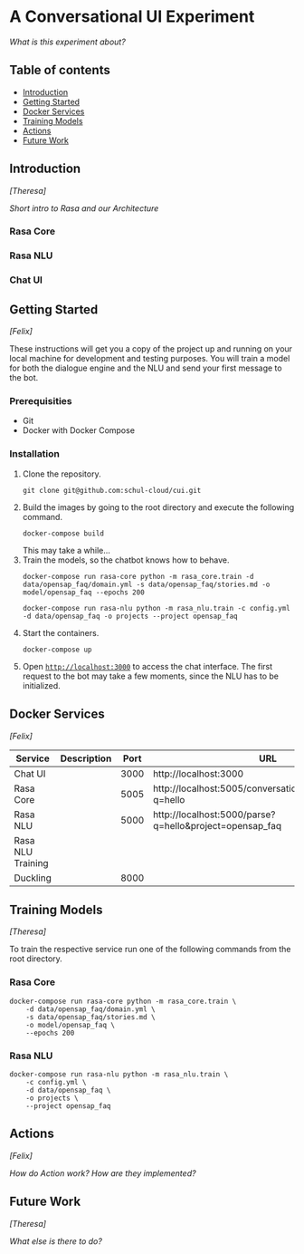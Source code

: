 # A Conversational UI Experiment

_What is this experiment about?_

## Table of contents
- [Introduction](#introduction)
- [Getting Started](#getting-started)
- [Docker Services](#docker-services)
- [Training Models](#training-models)
- [Actions](#actions)
- [Future Work](#future-work)


## Introduction

_[Theresa]_

_Short intro to Rasa and our Architecture_

### Rasa Core

### Rasa NLU

### Chat UI


## Getting Started

_[Felix]_

These instructions will get you a copy of the project up and running on your local machine for development and testing purposes. You will train a model for both the dialogue engine and the NLU and send your first message to the bot.

### Prerequisities

* Git
* Docker with Docker Compose


### Installation

1. Clone the repository.
    ```
    git clone git@github.com:schul-cloud/cui.git
    ```
1. Build the images by going to the root directory and execute the following command.
    ```
    docker-compose build
    ```
    This may take a while...
1. Train the models, so the chatbot knows how to behave.
    ```
    docker-compose run rasa-core python -m rasa_core.train -d data/opensap_faq/domain.yml -s data/opensap_faq/stories.md -o model/opensap_faq --epochs 200
    ```
    ```
    docker-compose run rasa-nlu python -m rasa_nlu.train -c config.yml -d data/opensap_faq -o projects --project opensap_faq
    ```
1. Start the containers.
    ```
    docker-compose up
    ```
1. Open [`http://localhost:3000`](http://localhost:3000) to access the chat interface. The first request to the bot may take a few moments, since the NLU has to be initialized.


## Docker Services

_[Felix]_

Service | Description | Port | URL
---|---|---|---
Chat UI | | 3000 | http://localhost:3000
Rasa Core | | 5005 | http://localhost:5005/conversations/default/respond?q=hello
Rasa NLU | | 5000 | http://localhost:5000/parse?q=hello&project=opensap_faq
Rasa NLU Training | | | 
Duckling | | 8000 |


## Training Models

_[Theresa]_

To train the respective service run one of the following commands from the root directory.

### Rasa Core

```
docker-compose run rasa-core python -m rasa_core.train \
    -d data/opensap_faq/domain.yml \
    -s data/opensap_faq/stories.md \
    -o model/opensap_faq \
    --epochs 200
```

### Rasa NLU
 
```
docker-compose run rasa-nlu python -m rasa_nlu.train \
    -c config.yml \
    -d data/opensap_faq \
    -o projects \
    --project opensap_faq
```

## Actions

_[Felix]_

_How do Action work? How are they implemented?_


## Future Work

_[Theresa]_

_What else is there to do?_